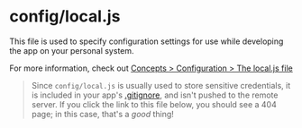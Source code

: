 # config/local.js

This file is used to specify configuration settings for use while developing the app on your personal system.

For more information, check out [Concepts > Configuration > The local.js file](https://sailsjs.com/docs/concepts/configuration/the-local-js-file)

> Since `config/local.js` is usually used to store sensitive credentials, it is included in your app's [.gitignore](https://sailsjs.com/documentation/anatomy/.gitignore), and isn't pushed to the remote server. If you click the link to this file below, you should see a 404 page; in this case, that's a _good_ thing!

<docmeta name="displayName" value="local.js">
